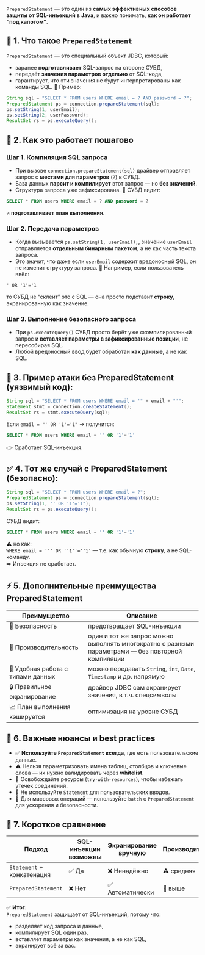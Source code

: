 `PreparedStatement` — это один из **самых эффективных способов защиты от SQL-инъекций в Java**, и важно понимать, **как он работает “под капотом”**.
## 🧱 1. Что такое `PreparedStatement`
`PreparedStatement` — это специальный объект JDBC, который:
- заранее **подготавливает** SQL-запрос на стороне СУБД,
- передаёт **значения параметров отдельно** от SQL-кода,
- гарантирует, что эти значения не будут интерпретированы как команды SQL.
📌 Пример:
```java
String sql = "SELECT * FROM users WHERE email = ? AND password = ?";
PreparedStatement ps = connection.prepareStatement(sql);
ps.setString(1, userEmail);
ps.setString(2, userPassword);
ResultSet rs = ps.executeQuery();
```
## 🧠 2. Как это работает пошагово
### Шаг 1. Компиляция SQL запроса
- При вызове `connection.prepareStatement(sql)` драйвер отправляет запрос с **местами для параметров** (`?`) в СУБД.
- База данных **парсит и компилирует** этот запрос — но **без значений**.
- Структура запроса уже зафиксирована.
📌 СУБД видит:
```sql
SELECT * FROM users WHERE email = ? AND password = ?
```
и **подготавливает план выполнения**.
### Шаг 2. Передача параметров
- Когда вызывается `ps.setString(1, userEmail);`, значение `userEmail` отправляется **отдельным бинарным пакетом**, а не как часть текста запроса.
- Это значит, что даже если `userEmail` содержит вредоносный SQL, он не изменит структуру запроса.
📌 Например, если пользователь ввёл:
```
' OR '1'='1
```
то СУБД не “склеит” это с SQL — она просто подставит **строку**, экранированную как значение.
### Шаг 3. Выполнение безопасного запроса
- При `ps.executeQuery()` СУБД просто берёт уже скомпилированный запрос и **вставляет параметры в зафиксированные позиции**, не пересобирая SQL.
- Любой вредоносный ввод будет обработан **как данные**, а не как SQL.
## 🧪 3. Пример атаки без PreparedStatement (уязвимый код):
```java
String sql = "SELECT * FROM users WHERE email = '" + email + "'";
Statement stmt = connection.createStatement();
ResultSet rs = stmt.executeQuery(sql);
```
Если `email = "' OR '1'='1"` → получится:
```sql
SELECT * FROM users WHERE email = '' OR '1'='1'
```
👉 Сработает SQL-инъекция.
## ✅ 4. Тот же случай с PreparedStatement (безопасно):
```java
String sql = "SELECT * FROM users WHERE email = ?";
PreparedStatement ps = connection.prepareStatement(sql);
ps.setString(1, "' OR '1'='1");
ResultSet rs = ps.executeQuery();
```
СУБД видит:
```sql
SELECT * FROM users WHERE email = '' OR '1'='1'
```
⚠️ но как:  
`WHERE email = ''' OR ''1''=''1'` — т.е. как обычную **строку**, а не SQL-команду.  
➡️ Инъекция не сработает.
## ⚡ 5. Дополнительные преимущества PreparedStatement

|Преимущество|Описание|
|---|---|
|🧰 Безопасность|предотвращает SQL-инъекции|
|🚀 Производительность|один и тот же запрос можно выполнять многократно с разными параметрами — без повторной компиляции|
|💬 Удобная работа с типами данных|можно передавать `String`, `int`, `Date`, `Timestamp` и др. напрямую|
|🔒 Правильное экранирование|драйвер JDBC сам экранирует значения, в т.ч. спецсимволы|
|📈 План выполнения кэшируется|оптимизация на уровне СУБД|
## 🧠 6. Важные нюансы и best practices
- ✅ **Используйте `PreparedStatement` всегда**, где есть пользовательские данные.
- ⚠️ Нельзя параметризовать имена таблиц, столбцов и ключевые слова — их нужно валидировать через **whitelist**.
- 🧹 Освобождайте ресурсы (`try-with-resources`), чтобы избежать утечек соединений.
- 🧭 Не используйте `Statement` для пользовательских вводов.
- 🧪 Для массовых операций — используйте `batch` с `PreparedStatement` для ускорения и безопасности.
## 📌 7. Короткое сравнение

|Подход|SQL-инъекции возможны|Экранирование вручную|Производительность|Безопасность|
|---|---|---|---|---|
|`Statement` + конкатенация|✅ Да|❌ Ненадёжно|⚠️ средняя|❌ низкая|
|`PreparedStatement`|❌ Нет|✅ Автоматически|🚀 выше|✅ высокая|
✅ **Итог:**  
`PreparedStatement` защищает от SQL-инъекций, потому что:
- разделяет код запроса и данные,
- компилирует SQL один раз,
- вставляет параметры как значения, а не как SQL,
- экранирует всё за вас.